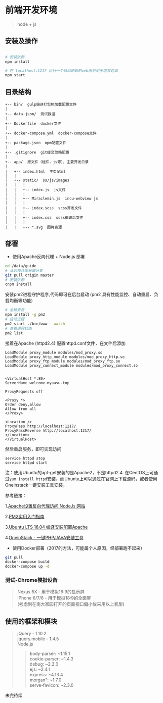 # 前端开发环境

> node + js

## 安装及操作

``` bash  

# 安装依赖
npm install

# 在 localhost:1217 运行一个自动刷新的web服务用于边写边调
npm start

```
  
## 目录结构
```
+-- bin/  gulp编译打包热加载配置文件
| 
+-- data.json/  测试数据
| 
+-- Dockerfile  docker文件
| 
+-- docker-compose.yml  docker-compose文件
| 
+-- package.json  npm配置文件
| 
+-- .gitignore  git提交忽略配置
| 
+-- app/  原文件（组件，js等），主要开发目录
| 
|   +-- index.html  主页html
|   | 
|   +-- static/  ss/js/images
|   |   | 
|   |   +-- index.js  js文件
|   |   | 
|   |   +-- Miraclemin.js  incu-webview js
|   |   | 
|   |   +-- index.scss  scss开发文件
|   |   | 
|   |   +-- index.css  scss编译后文件
|   |   | 
|   |   +-- *.svg  图片资源
```  
  
## 部署  

* 使用Apache反向代理 + Node.js 部署
```bash 
cd /data/guide
# 从远程仓库获取分支 
git pull origin master
# 安装依赖
cnpm install
```
安装pm2进程守护程序,代码即可在后台启动 (pm2 具有性能监控、自动重启、负载均衡等功能)
```bash  
# 全局安装
npm install -g pm2
# 启动进程
pm2 start ./bin/www --watch
# 查看进程状态
pm2 list  
```

接着在Apache (httpd2.4)
配置httpd.conf文件，在文件后添加
```
LoadModule proxy_module modules/mod_proxy.so
LoadModule proxy_http_module modules/mod_proxy_http.so
LoadModule proxy_ftp_module modules/mod_proxy_ftp.so
LoadModule proxy_connect_module modules/mod_proxy_connect.so


<VirtualHost *:80>
ServerName welcome.nyaasu.top
 
ProxyRequests off
 
<Proxy *>
Order deny,allow
Allow from all
</Proxy>
 
<Location />
ProxyPass http://localhost:1217/
ProxyPassReverse http://localhost:1217/
</Location>
</VirtualHost>
```
然后重启服务，即可实现访问

```
service httpd stop
service httpd start
```

注：使用Ubuntu的apt-get安装的是Apache2，不是httpd2.4. 在CentOS上可通过``` yum install httpd ```安装，而Ubuntu上可以通过在官网上下载源码，或者使用Oneinstack一键安装工具安装。

参考链接：

1.[Apache设置反向代理访问 NodeJs 网站](https://blog.csdn.net/cen_cs/article/details/50663175)

2.[PM2实用入门指南](https://www.cnblogs.com/chyingp/p/pm2-documentation.html)

3.[Ubuntu LTS 16.04 编译安装配置Apache](https://www.centos.bz/2017/10/ubuntu-lts-16-04-%E7%BC%96%E8%AF%91%E5%AE%89%E8%A3%85%E9%85%8D%E7%BD%AEapache/)

4.[OneinStack - 一键PHP/JAVA安装工具](https://oneinstack.com/)


* 使用Docker部署（2017的方法，可能属个人原因，经部署跑不起来）  

```bash
git pull
docker-compose build
docker-compose up -d
```  

### 测试-Chrome模拟设备  
  
>Nexus 5X - 用于模拟16:9的显示屏  
>iPhone 6/7/8 - 用于模拟18:9的全面屏  
>(考虑到在南大家园打开的页面视口偏小故采用以上机型)  

## 使用的框架和模块  
>jQuery - 1.10.2  
>jquery.mobile - 1.4.5  
>Node.js  
>>body-parser: ~1.15.1  
>>cookie-parser: ~1.4.3  
>>debug: ~2.2.0  
>>ejs: ~2.4.1  
>>express: ~4.13.4  
>>morgan": ~1.7.0  
>>serve-favicon: ~2.3.0  
   
未完待续
